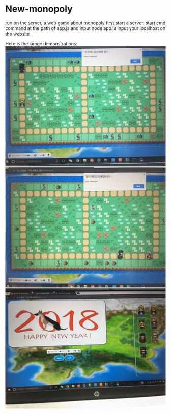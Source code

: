 # New-monopoly
run on the server, a web game about monopoly
first start a server.
start cmd command at the path of app.js and input node app.js
input your localhost on the website

Here is the iamge demonstrations:
    ![游戏界面1](https://github.com/SimonZhou96/New-monopoly/blob/master/Images/11585188288_.pic_hd.jpg)
      ![游戏界面2](https://github.com/SimonZhou96/New-monopoly/blob/master/Images/31585188290_.pic_hd.jpg)
      ![人物选择](https://github.com/SimonZhou96/New-monopoly/blob/master/Images/21585188290_.pic_hd.jpg)

